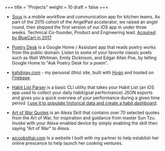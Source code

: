 +++
title = "Projects"
weight = 10
draft = false
+++

- [Sous](https://angel.co/sous) is a mobile workflow and communication app for kitchen teams. As part of the 2015 cohort of the AngelPad accelerator, we raised an angel round, then shipped the first version of our iOS app in under three weeks. Technical Co-founder, Product and Engineering lead. [Acquired by BlueCart in 2017](https://www.bluecart.com/blog/bluecart-acquires-sous-leading-hospitality-tech-innovation)

- [Poetry Desk](https://assistant.google.com/services/a/uid/000000e7326d8c65)
is a Google Home / Assistant app that reads poetry works from the public domain. Listen to some of your favorite classic poets such as Walt Whitman, Emily Dickinson, and Edgar Allan Poe, by telling Google Home to "Ask Poetry Desk for a poem".

- [kahdojay.com](https://kahdojay.com) - my personal (this) site, built with [Hugo](https://gohugo.io/) and hosted on [Firebase](https://firebase.google.com/).

- [Habit List Parser](https://github.com/kahdojay/habit-list-data-parser) is a basic CLI utility that takes your Habit List (an iOS app used to collect your daily habit/goal performance) JSON exports and gives you a quick overview of your performance during a given time period. [I use it to populate historical data and create a habit dashboard](https://medium.com/@kahdojay/collect-measure-and-analyze-your-habit-data-aea81c69630c).


- [Art of War Quotes](https://alexa.amazon.com/spa/index.html#skills/amzn1.ask.skill.54532127-adc3-4675-b25a-192f4bb84a65) is an Alexa Skill that contains over 70 selected quotes from the Art of War, for inspiration and guidance from master Sun Tzu. Invoke with your Alexa-enabled device by simply enabling the skill then saying "Art of War" to Alexa.

- [aicooksthai.com](http://www.aicooksthai.com) Is a website I built with my partner to help establish her online prescence to help launch her cooking ventures.
